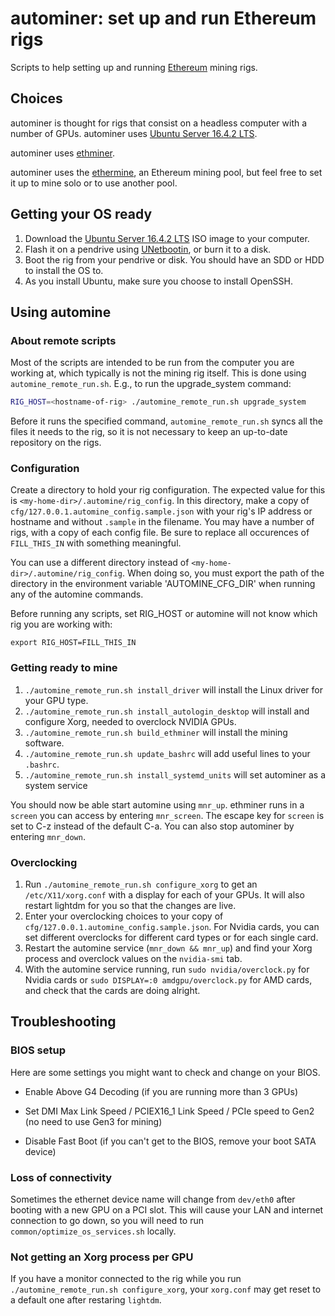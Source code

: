 # autominer: set up and run Ethereum rigs
Scripts to help setting up and running [Ethereum](https://ethereum.org) mining rigs.

## Choices
autominer is thought for rigs that consist on a headless computer with a number of GPUs. autominer uses [Ubuntu Server 16.4.2 LTS](https://www.ubuntu.com/download/server).

autominer uses [ethminer](https://github.com/ethereum-mining/ethminer).

autominer uses the [ethermine](https://ethermine.org), an Ethereum mining pool, but feel free to set it up to mine solo or to use another pool.

## Getting your OS ready
1. Download the [Ubuntu Server 16.4.2 LTS](https://www.ubuntu.com/download/server) ISO image to your computer.
1. Flash it on a pendrive using [UNetbootin](https://unetbootin.github.io), or burn it to a disk.
1. Boot the rig from your pendrive or disk. You should have an SDD or HDD to install the OS to.
1. As you install Ubuntu, make sure you choose to install OpenSSH.

## Using automine

### About remote scripts
Most of the scripts are intended to be run from the computer you are working at, which typically is not the mining rig itself.  This is done using `automine_remote_run.sh`. E.g., to run the upgrade_system command:

```bash
RIG_HOST=<hostname-of-rig> ./automine_remote_run.sh upgrade_system
```

Before it runs the specified command, `automine_remote_run.sh` syncs all the files it needs to the rig, so it is not necessary to keep an up-to-date repository on the rigs.

### Configuration
Create a directory to hold your rig configuration.  The expected value for this is `<my-home-dir>/.automine/rig_config`.  In this directory, make a copy of `cfg/127.0.0.1.automine_config.sample.json` with your rig's IP address or hostname and without `.sample` in the filename. You may have a number of rigs, with a copy of each config file. Be sure to replace all occurences of `FILL_THIS_IN` with something meaningful.

You can use a different directory instead of `<my-home-dir>/.automine/rig_config`.  When doing so, you must export the path of the directory in the environment variable 'AUTOMINE_CFG_DIR' when running any of the automine commands.

Before running any scripts, set RIG_HOST or automine will not know which rig you are working with:

```shell
export RIG_HOST=FILL_THIS_IN
```

### Getting ready to mine
1. `./automine_remote_run.sh install_driver` will install the Linux driver for your GPU type.
1. `./automine_remote_run.sh install_autologin_desktop` will install and configure Xorg, needed to overclock NVIDIA GPUs.
1. `./automine_remote_run.sh build_ethminer` will install the mining software.
1. `./automine_remote_run.sh update_bashrc` will add useful lines to your `.bashrc`.
1. `./automine_remote_run.sh install_systemd_units` will set autominer as a system service

You should now be able start automine using `mnr_up`. ethminer runs in a `screen` you can access by entering `mnr_screen`. The escape key for `screen` is set to C-z instead of the default C-a. You can also stop autominer by entering `mnr_down`.

### Overclocking
1. Run `./automine_remote_run.sh configure_xorg` to get an `/etc/X11/xorg.conf` with a display for each of your GPUs. It will also restart lightdm for you so that the changes are live.
1. Enter your overclocking choices to your copy of `cfg/127.0.0.1.automine_config.sample.json`. For Nvidia cards, you can set different overclocks for different card types or for each single card.
1. Restart the automine service (`mnr_down && mnr_up`) and find your Xorg process and overclock values on the `nvidia-smi` tab.
1. With the automine service running, run `sudo nvidia/overclock.py` for Nvidia cards or `sudo DISPLAY=:0 amdgpu/overclock.py` for AMD cards, and check that the cards are doing alright.

## Troubleshooting
### BIOS setup
Here are some settings you might want to check and change on your BIOS.

- Enable Above G4 Decoding (if you are running more than 3 GPUs)

- Set DMI Max Link Speed / PCIEX16_1 Link Speed / PCIe speed to Gen2 (no need to use Gen3 for mining)

- Disable Fast Boot (if you can't get to the BIOS, remove your boot SATA device)

### Loss of connectivity
Sometimes the ethernet device name will change from `dev/eth0` after booting with a new GPU on a PCI slot. This will cause your LAN and internet connection to go down, so you will need to run `common/optimize_os_services.sh` locally.

### Not getting an Xorg process per GPU
If you have a monitor connected to the rig while you run `./automine_remote_run.sh configure_xorg`, your `xorg.conf` may get reset to a default one after restaring `lightdm`.
